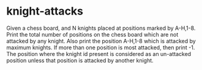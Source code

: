 # knight-attacks
Given a chess board, and N knights placed at positions marked by A-H,1-8. Print the total number of positions on the chess board which are not attacked by any knight. Also print the position A-H,1-8 which is attacked by maximum knights. If more than one position is most attacked, then print -1. The position where the knight id present is considered as an un-attacked position unless that position is attacked by another knight.
